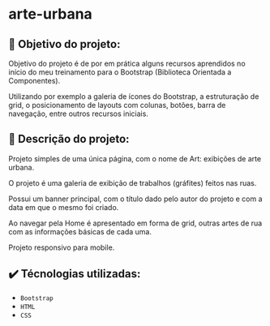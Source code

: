 # arte-urbana

## :dart: Objetivo do projeto:

Objetivo do projeto é de por em prática alguns recursos aprendidos no início do meu treinamento para o Bootstrap (Biblioteca Orientada a Componentes).

Utilizando por exemplo a galeria de ícones do Bootstrap, a estruturação de grid, o posicionamento de layouts com colunas, botões, barra de navegação, entre outros recursos iniciais.

## :receipt: Descrição do projeto:

Projeto simples de uma única página, com o nome de Art: exibições de arte urbana.

O projeto é uma galeria de exibição de trabalhos (gráfites) feitos nas ruas.

Possui um banner principal, com o título dado pelo autor do projeto e com a data em que o mesmo foi criado.

Ao navegar pela Home é apresentado em forma de grid, outras artes de rua com as informações básicas de cada uma.

Projeto responsivo para mobile.

## :heavy_check_mark: Técnologias utilizadas:

- `Bootstrap`
- `HTML`
- `CSS`
